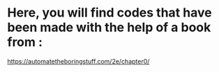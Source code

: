 # Here, you will find codes that have been made with the help of a book from : 
https://automatetheboringstuff.com/2e/chapter0/